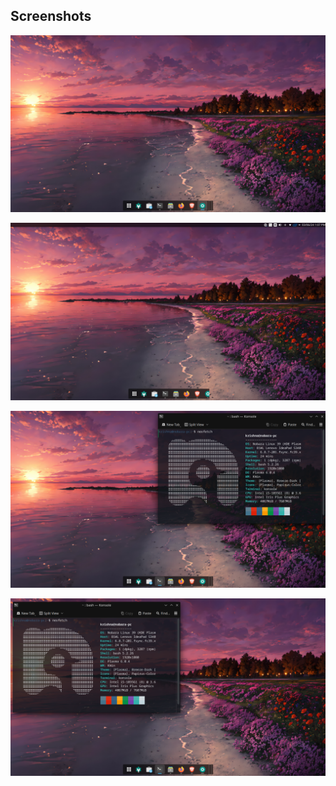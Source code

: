 
## Screenshots

![App Screenshot](https://github.com/Hemantha-krishna/First-Rice/blob/main/Screenshot_1.png)

![App Screenshot](https://github.com/Hemantha-krishna/First-Rice/blob/main/Screenshot_2.png)

![App Screenshot](https://github.com/Hemantha-krishna/First-Rice/blob/main/Screenshot_3.png)

![App Screenshot](https://github.com/Hemantha-krishna/First-Rice/blob/main/Screenshot_4.png)

